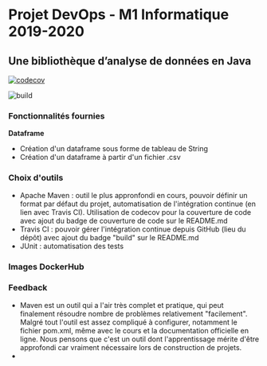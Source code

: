 # Projet DevOps - M1 Informatique 2019-2020
## Une bibliothèque d’analyse de données en Java


[![codecov](https://codecov.io/gh/ViroFire/ProjetDevops/branch/AffichageDataframe/graph/badge.svg?token=Q7TUFZY53B)](https://codecov.io/gh/ViroFire/ProjetDevops)

![build](https://travis-ci.com/ViroFire/ProjetDevops.svg?token=FXtNVbUpNMLYMFx4sVxD&branch=AffichageDataframe)


### Fonctionnalités fournies
**Dataframe**
- Création d'un dataframe sous forme de tableau de String
- Création d'un dataframe à partir d'un fichier .csv


### Choix d'outils
- Apache Maven : outil le plus appronfondi en cours, pouvoir définir un format par défaut du projet, automatisation de l'intégration continue (en lien avec Travis CI). Utilisation de codecov pour la couverture de code avec ajout du badge de couverture de code sur le README.md
- Travis CI : pouvoir gérer l'intégration continue depuis GitHub (lieu du dépôt) avec ajout du badge "build" sur le README.md
- JUnit : automatisation des tests


### Images DockerHub


### Feedback
- Maven est un outil qui a l'air très complet et pratique, qui peut finalement résoudre nombre de problèmes relativement "facilement". Malgré tout l'outil est assez compliqué à configurer, notamment le fichier pom.xml, même avec le cours et la documentation officielle en ligne. Nous pensons que c'est un outil dont l'apprentissage mérite d'être approfondi car vraiment nécessaire lors de construction de projets.
- 

